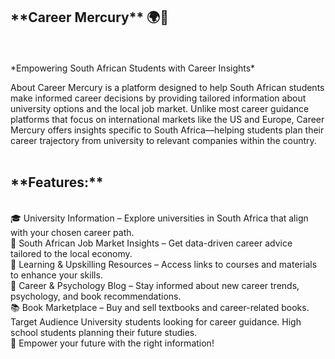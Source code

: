 <h2>**Career Mercury** 🌍🚀</h2> <br/><br/>
*Empowering South African Students with Career Insights* <br/>

About Career Mercury is a platform designed to help South African students make informed career decisions by providing tailored information about university options and the local job market. 
Unlike most career guidance platforms that focus on international markets like the US and Europe, 
Career Mercury offers insights specific to South Africa—helping students plan their career trajectory from university to relevant companies within the country. <br/><br/>

<h2>**Features:** </h2><br/>
🎓 University Information – Explore universities in South Africa that align with your chosen career path. <br/>
💼 South African Job Market Insights – Get data-driven career advice tailored to the local economy. <br/>
📖 Learning & Upskilling Resources – Access links to courses and materials to enhance your skills. <br/>
🧠 Career & Psychology Blog – Stay informed about new career trends, psychology, and book recommendations. <br/>
📚 Book Marketplace – Buy and sell textbooks and career-related books. Target Audience University students looking for career guidance. High school students planning their future studies.<br/>
🚀 Empower your future with the right information!<br/>
